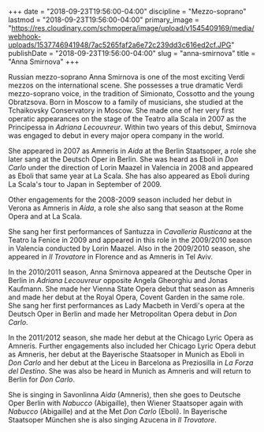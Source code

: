 +++
date = "2018-09-23T19:56:00-04:00"
discipline = "Mezzo-soprano"
lastmod = "2018-09-23T19:56:00-04:00"
primary_image = "https://res.cloudinary.com/schmopera/image/upload/v1545409169/media/webhook-uploads/1537746941948/7ac5265faf2a6e72c239dd3c616ed2cf.JPG"
publishDate = "2018-09-23T19:56:00-04:00"
slug = "anna-smirnova"
title = "Anna Smirnova"
+++

Russian mezzo-soprano Anna Smirnova is one of the most exciting Verdi mezzos on the international scene. She possesses a true dramatic Verdi mezzo-soprano voice, in the tradition of Simionato, Cossotto and the young Obratzsova. Born in Moscow to a family of musicians, she studied at the Tchaikovsky Conservatory in Moscow. She made one of her very first operatic appearances on the stage of the Teatro alla Scala in 2007 as the Principessa in *Adriana Lecouvreur*. Within two years of this debut, Smirnova was engaged to debut in every major opera company in the world.

She appeared in 2007 as Amneris in *Aida* at the Berlin Staatsoper, a role she later sang at the Deutsch Oper in Berlin. She was heard as Eboli in *Don Carlo* under the direction of Lorin Maazel in Valencia in 2008 and appeared as Eboli that same year at La Scala. She has also appeared as Eboli during La Scala's tour to Japan in September of 2009.

Other engagements for the 2008-2009 season included her debut in Verona as Amneris in *Aida*, a role she also sang that season at the Rome Opera and at La Scala.

She sang her first performances of Santuzza in *Cavalleria Rusticana* at the Teatro la Fenice in 2009 and appeared in this role in the 2009/2010 season in Valencia conducted by Lorin Maazel. Also in the 2009/2010 season, she appeared in *Il Trovatore* in Florence and as Amneris in Tel Aviv.

In the 2010/2011 season, Anna Smirnova appeared at the Deutsche Oper in Berlin in *Adriana Lecouvreur* opposite Angela Gheorghiu and Jonas Kaufmann. She made her Vienna State Opera debut that season as Amneris and made her debut at the Royal Opera, Covent Garden in the same role. She sang her first performances as Lady Macbeth in Verdi's opera at the Deutsch Oper in Berlin and made her Metropolitan Opera debut in *Don Carlo*. 

In the 2011/2012 season, she made her debut at the Chicago Lyric Opera as Amneris. Further engagements also included her Chicago Lyric Opera debut as Amneris, her debut at the Bayerische Staatsoper in Munich as Eboli in *Don Carlo* and her debut at the Liceu in Barcelona as Preziosilla in *La Forza del Destino*. She was also be heard in Munich as Amneris and will return to Berlin for *Don Carlo*.

She is singing in Savonlinna *Aida* (Amneris), then she goes to Deutsche Oper Berlin with *Nabucco* (Abigaille), then Wiener Staatsoper again with *Nabucco* (Abigaille) and at the Met *Don Carlo* (Eboli). In Bayerische Staatsoper München she is also singing Azucena in *Il Trovatore*.

